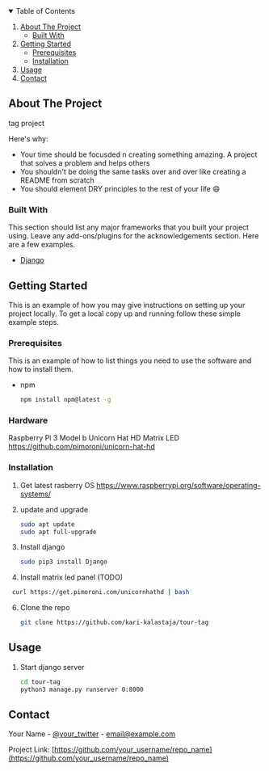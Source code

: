 
<!-- TABLE OF CONTENTS -->
<details open="open">
  <summary>Table of Contents</summary>
  <ol>
    <li>
      <a href="#about-the-project">About The Project</a>
      <ul>
        <li><a href="#built-with">Built With</a></li>
      </ul>
    </li>
    <li>
      <a href="#getting-started">Getting Started</a>
      <ul>
        <li><a href="#prerequisites">Prerequisites</a></li>
        <li><a href="#installation">Installation</a></li>
      </ul>
    </li>
    <li><a href="#usage">Usage</a></li>
    <li><a href="#contact">Contact</a></li>

  </ol>
</details>



<!-- ABOUT THE PROJECT -->
## About The Project

tag project 

Here's why:
* Your time should be focusded n creating something amazing. A project that solves a problem and helps others
* You shouldn't be doing the same tasks over and over like creating a README from scratch
* You should element DRY principles to the rest of your life :smile:


### Built With

This section should list any major frameworks that you built your project using. Leave any add-ons/plugins for the acknowledgements section. Here are a few examples.
* [Django](https://www.djangoproject.com/)




<!-- GETTING STARTED -->
## Getting Started

This is an example of how you may give instructions on setting up your project locally.
To get a local copy up and running follow these simple example steps.

### Prerequisites

This is an example of how to list things you need to use the software and how to install them.
* npm
  ```sh
  npm install npm@latest -g
  ```
### Hardware

Raspberry Pi 3 Model b
Unicorn Hat HD Matrix LED
https://github.com/pimoroni/unicorn-hat-hd


### Installation

1. Get latest rasberry OS  https://www.raspberrypi.org/software/operating-systems/

2. update and upgrade

   ```sh
   sudo apt update
   sudo apt full-upgrade
   ```
4. Install django

	```sh
	sudo pip3 install Django
	````

5. Install matrix led panel (TODO)

```sh
 curl https://get.pimoroni.com/unicornhathd | bash
````

6. Clone the repo
   ```sh
   git clone https://github.com/kari-kalastaja/tour-tag
   ```




<!-- USAGE EXAMPLES -->
## Usage

1. Start django server

	```sh
   cd tour-tag
   python3 manage.py runserver 0:8000
   ```



<!-- CONTACT -->
## Contact

Your Name - [@your_twitter](https://twitter.com/your_username) - email@example.com

Project Link: [https://github.com/your_username/repo_name](https://github.com/your_username/repo_name)


